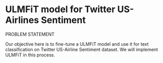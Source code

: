 # ULMFiT model for Twitter US-Airlines Sentiment
PROBLEM STATEMENT

Our objective here is to fine-tune a ULMFiT model and use it for text classification on Twitter US-Airline Sentiment dataset. We will implement ULMFiT in this process.
